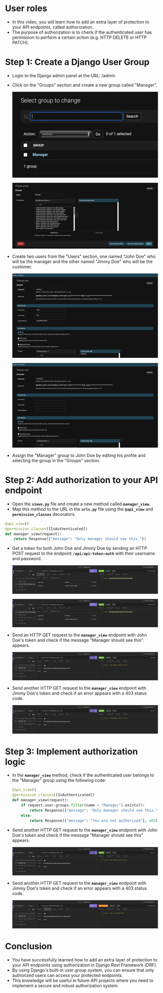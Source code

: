 # User roles

- In this video, you will learn how to add an extra layer of protection to your API endpoints, called authorization.
- The purpose of authorization is to check if the authenticated user has permission to perform a certain action (e.g. HTTP DELETE or HTTP PATCH).

# Step 1: Create a Django User Group

- Login to the Django admin panel at the URL: /admin
- Click on the "Groups" section and create a new group called "Manager".
    
    ![Screenshot 2023-02-02 at 9.03.40 PM.png](User%20roles%20293560c8abfa4ffdb2feae564c022fec/Screenshot_2023-02-02_at_9.03.40_PM.png)
    
    ![Screenshot 2023-02-02 at 9.03.52 PM.png](User%20roles%20293560c8abfa4ffdb2feae564c022fec/Screenshot_2023-02-02_at_9.03.52_PM.png)
    
- Create two users from the "Users" section, one named "John Doe" who will be the manager and the other named "Jimmy Doe" who will be the customer.
    
    ![Screenshot 2023-02-02 at 9.04.16 PM.png](User%20roles%20293560c8abfa4ffdb2feae564c022fec/Screenshot_2023-02-02_at_9.04.16_PM.png)
    
    ![Screenshot 2023-02-02 at 9.04.27 PM.png](User%20roles%20293560c8abfa4ffdb2feae564c022fec/Screenshot_2023-02-02_at_9.04.27_PM.png)
    
- Assign the "Manager" group to John Doe by editing his profile and selecting the group in the "Groups" section.

# Step 2: Add authorization to your API endpoint

- Open the **`views.py`** file and create a new method called **`manager_view`**.
- Map this method to the URL in the **`urls.py`** file using the **`@api_view`** and **`permission_classes`** decorators.

```python
@api_view()
@permission_classes([IsAuthenticated])
def manager_view(request):
    return Response({"message": "Only manager should see this."})
```

- Get a token for both John Doe and Jimmy Doe by sending an HTTP POST request to the endpoint **`/api/api-token-auth`** with their username and password.
    
    ![Screenshot 2023-02-02 at 9.06.37 PM.png](User%20roles%20293560c8abfa4ffdb2feae564c022fec/Screenshot_2023-02-02_at_9.06.37_PM.png)
    
    ![Screenshot 2023-02-02 at 9.06.49 PM.png](User%20roles%20293560c8abfa4ffdb2feae564c022fec/Screenshot_2023-02-02_at_9.06.49_PM.png)
    
- Send an HTTP GET request to the **`manager_view`** endpoint with John Doe's token and check if the message "Manager should see this" appears.
    
    ![Screenshot 2023-02-02 at 9.07.17 PM.png](User%20roles%20293560c8abfa4ffdb2feae564c022fec/Screenshot_2023-02-02_at_9.07.17_PM.png)
    
- Send another HTTP GET request to the **`manager_view`** endpoint with Jimmy Doe's token and check if an error appears with a 403 status code.
    
    ![Screenshot 2023-02-02 at 9.07.17 PM.png](User%20roles%20293560c8abfa4ffdb2feae564c022fec/Screenshot_2023-02-02_at_9.07.17_PM.png)
    

# Step 3: Implement authorization logic

- In the **`manager_view`** method, check if the authenticated user belongs to the "Manager" group using the following code:
    
    ```python
    @api_view()
    @permission_classes([IsAuthenticated])
    def manager_view(request):
        if request.user.groups.filter(name = "Manager").exists():
            return Response({"message": "Only manager should see this."})
        else:
            return Response({"message": "You are not authorized"}, 403)
    ```
    
- Send another HTTP GET request to the **`manager_view`** endpoint with John Doe's token and check if the message "Manager should see this" appears.
    
    ![Screenshot 2023-02-02 at 9.07.17 PM.png](User%20roles%20293560c8abfa4ffdb2feae564c022fec/Screenshot_2023-02-02_at_9.07.17_PM.png)
    
- Send another HTTP GET request to the **`manager_view`** endpoint with Jimmy Doe's token and check if an error appears with a 403 status code.
    
    ![Screenshot 2023-02-02 at 9.07.06 PM.png](User%20roles%20293560c8abfa4ffdb2feae564c022fec/Screenshot_2023-02-02_at_9.07.06_PM.png)
    

# Conclusion

- You have successfully learned how to add an extra layer of protection to your API endpoints using authorization in Django Rest Framework (DRF).
- By using Django's built-in user group system, you can ensure that only authorized users can access your protected endpoints.
- This knowledge will be useful in future API projects where you need to implement a secure and robust authorization system.